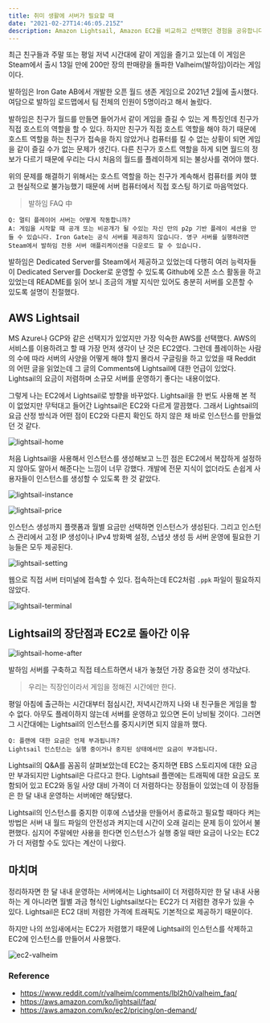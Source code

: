 ```yaml
---
title: 취미 생활에 서버가 필요할 때
date: "2021-02-27T14:46:05.215Z"
description: Amazon Lightsail, Amazon EC2를 비교하고 선택했던 경험을 공유합니다.
---
```


최근 친구들과 주말 또는 평일 저녁 시간대에 같이 게임을 즐기고 있는데 이 게임은 Steam에서 출시 13일 만에 200만 장의 판매량을 돌파한 Valheim(발하임)이라는 게임이다.

발하임은 Iron Gate AB에서 개발한 오픈 월드 생존 게임으로 2021년 2월에 출시했다. 여담으로 발하임 로드맵에서 팀 전체의 인원이 5명이라고 해서 놀랐다.

발하임은 친구가 월드를 만들면 들어가서 같이 게임을 즐길 수 있는 게 특징인데 친구가 직접 호스트의 역할을 할 수 있다. 하지만 친구가 직접 호스트 역할을 해야 하기 때문에 호스트 역할을 하는 친구가 접속을 하지 않았거나 컴퓨터를 킬 수 없는 상황이 되면 게임을 같이 즐길 수가 없는 문제가 생긴다. 다른 친구가 호스트 역할을 하게 되면 월드의 정보가 다르기 때문에 우리는 다시 처음의 월드를 플레이하게 되는 불상사를 겪어야 했다.

위의 문제를 해결하기 위해서는 호스트 역할을 하는 친구가 계속해서 컴퓨터를 켜야 했고 현실적으로 불가능했기 때문에 서버 컴퓨터에서 직접 호스팅 하기로 마음먹었다.

> 발하임 FAQ 中
```
Q: 멀티 플레이어 서버는 어떻게 작동합니까?
A: 게임을 시작할 때 공개 또는 비공개가 될 수있는 자신 만의 p2p 기반 플레이 세션을 만들 수 있습니다. Iron Gate는 공식 서버를 제공하지 않습니다. 영구 서버를 실행하려면 Steam에서 발하임 전용 서버 애플리케이션을 다운로드 할 수 있습니다.
```

발하임은 Dedicated Server를 Steam에서 제공하고 있었는데 다행히 여러 능력자들이 Dedicated Server를 Docker로 운영할 수 있도록 Github에 오픈 소스 활동을 하고 있었는데 README를 읽어 보니 조금의 개발 지식만 있어도 충분히 서버를 오픈할 수 있도록 설명이 친절했다.

## AWS Lightsail

MS Azure나 GCP와 같은 선택지가 있었지만 가장 익숙한 AWS를 선택했다. AWS의 서비스를 이용하려고 할 때 가장 먼저 생각이 난 것은 EC2였다. 그런데 플레이하는 사람의 수에 따라 서버의 사양을 어떻게 해야 할지 몰라서 구글링을 하고 있었을 때 Reddit의 어떤 글을 읽었는데 그 글의 Comments에 Lightsail에 대한 언급이 있었다. Lightsail의 요금이 저렴하며 소규모 서버를 운영하기 좋다는 내용이었다.

그렇게 나는 EC2에서 Lightsail로 방향을 바꾸었다. Lightsail을 한 번도 사용해 본 적이 없었지만 무턱대고 들어간 Lightsail은 EC2와 다르게 깔끔했다. 그래서 Lightsail의 요금 산정 방식과 어떤 점이 EC2와 다른지 확인도 하지 않은 채 바로 인스턴스를 만들었던 것 같다.

![lightsail-home](./lightsail-home.png)

처음 Lightsail을 사용해서 인스턴스를 생성해보고 느낀 점은 EC2에서 복잡하게 설정하지 않아도 알아서 해준다는 느낌이 너무 강했다. 개발에 전문 지식이 없더라도 손쉽게 사용자들이 인스턴스를 생성할 수 있도록 한 것 같았다.

![lightsail-instance](./lightsail-instance.png)

![lightsail-price](./lightsail-price.png)

인스턴스 생성까지 플랫폼과 월별 요금만 선택하면 인스턴스가 생성된다. 그리고 인스턴스 관리에서 고정 IP 생성이나 IPv4 방화벽 설정, 스냅샷 생성 등 서버 운영에 필요한 기능들은 모두 제공된다.

![lightsail-setting](./lightsail-setting.png)

웹으로 직접 서버 터미널에 접속할 수 있다. 접속하는데 EC2처럼 `.ppk` 파일이 필요하지 않았다.

![lightsail-terminal](./lightsail-terminal.png)

## Lightsail의 장단점과 EC2로 돌아간 이유

![lightsail-home-after](./lightsail-home-after.png)

발하임 서버를 구축하고 직접 테스트하면서 내가 놓쳤던 가장 중요한 것이 생각났다.

> 우리는 직장인이라서 게임을 정해진 시간에만 한다.

평일 아침에 출근하는 시간대부터 점심시간, 저녁시간까지 나와 내 친구들은 게임을 할 수 없다. 아무도 플레이하지 않는데 서버를 운영하고 있으면 돈이 낭비될 것이다. 그러면 그 시간대에는 Lightsail의 인스턴스를 중지시키면 되지 않을까 했다.

```
Q: 플랜에 대한 요금은 언제 부과됩니까?
Lightsail 인스턴스는 실행 중이거나 중지된 상태에서만 요금이 부과됩니다.
```

Lightsail의 Q&A를 꼼꼼히 살펴보았는데 EC2는 중지하면 EBS 스토리지에 대한 요금만 부과되지만 Lightsail은 다르다고 한다. Lightsail 플랜에는 트래픽에 대한 요금도 포함되어 있고 EC2와 동일 사양 대비 가격이 더 저렴하다는 장점들이 있었는데 이 장점들은 한 달 내내 운영하는 서버에만 해당됐다.

Lightsail의 인스턴스를 중지한 이후에 스냅샷을 만들어서 종료하고 필요할 때마다 켜는 방법은 서버 내 월드 파일의 안전성과 켜지는데 시간이 오래 걸리는 문제 등이 있어서 불편했다. 심지어 주말에만 사용을 한다면 인스턴스가 실행 중일 때만 요금이 나오는 EC2가 더 저렴할 수도 있다는 계산이 나왔다.

## 마치며

정리하자면 한 달 내내 운영하는 서버에서는 Lightsail이 더 저렴하지만 한 달 내내 사용하는 게 아니라면 월별 과금 형식인 Lightsail보다는 EC2가 더 저렴한 경우가 있을 수 있다. Lightsail은 EC2 대비 저렴한 가격에 트래픽도 기본적으로 제공하기 때문이다.

하지만 나의 쓰임새에서는 EC2가 저렴했기 때문에 Lightsail의 인스턴스를 삭제하고 EC2에 인스턴스를 만들어서 사용했다.

![ec2-valheim](./ec2-valheim.png)

### Reference
- https://www.reddit.com/r/valheim/comments/lbl2h0/valheim_faq/
- https://aws.amazon.com/ko/lightsail/faq/
- https://aws.amazon.com/ko/ec2/pricing/on-demand/
